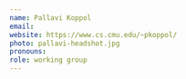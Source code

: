 ```yaml
---
name: Pallavi Koppol
email:
website: https://www.cs.cmu.edu/~pkoppol/
photo: pallavi-headshot.jpg
pronouns:
role: working group
---
```


